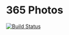 # 365 Photos

[![Build Status](https://travis-ci.org/pixely/365-photos.svg?branch=master)](https://travis-ci.org/pixely/365-photos)
